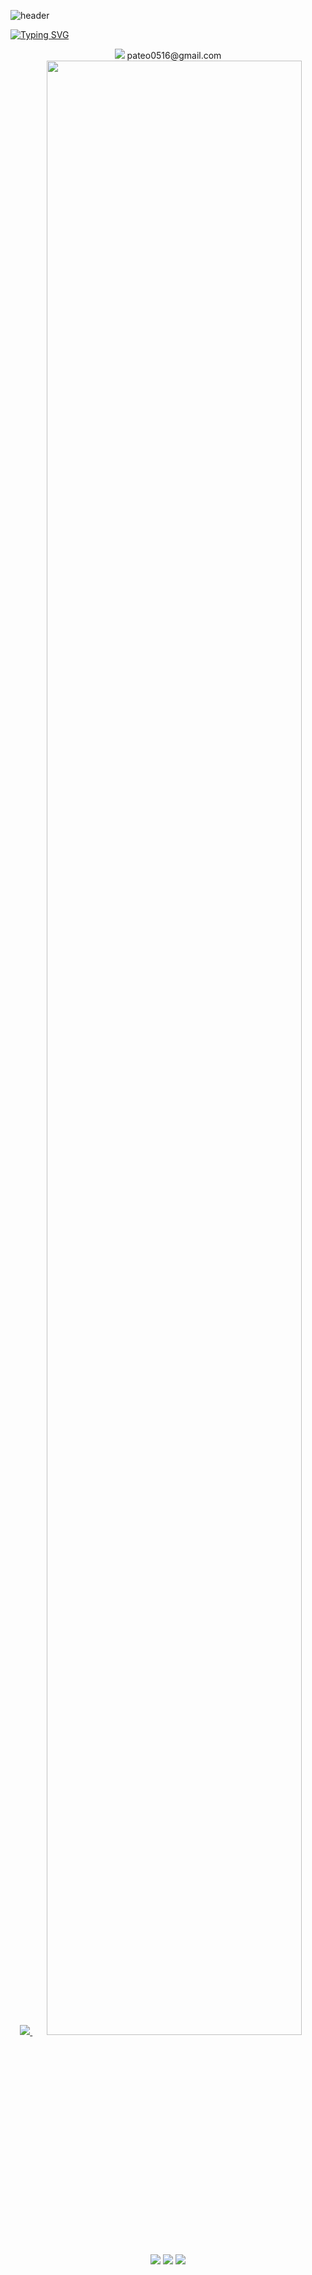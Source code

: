 ![header](https://capsule-render.vercel.app/api?type=waving&color=gradient&height=120&animation=fadeIn&section=footer&text=😊👋🤝&fontAlign=70)

[![Typing SVG](https://readme-typing-svg.herokuapp.com/?color=f0f6fc&lines=Welcome+bomin's+Github!&font=Redressed&size=40)](https://git.io/typing-svg)

<div align=center> 
<img src="https://img.shields.io/badge/gmail-%23EA4335.svg?&style=for-the-badge&logo=gmail&logoColor=white" /> pateo0516@gmail.com
</div>

<div align=center>
<a href="s">
  <img src="https://github-readme-stats.vercel.app/api/top-langs/?username=bomin12&exclude_repo=bomin12.github.io&layout=compact&theme=tokyonight" />
</a>
<a href="s">
  <img src="https://github-readme-stats.vercel.app/api?username=bomin12&theme=tokyonight&show_icons=true" width="90%" />
</a>
</div>

<div align=center>
<img src="https://img.shields.io/badge/c-%23A8B9CC.svg?&style=for-the-badge&logo=c&logoColor=black" />
<img src="https://img.shields.io/badge/c%2B%2B-%2300599C.svg?&style=for-the-badge&logo=c%2B%2B&logoColor=white" />
<img src="https://img.shields.io/badge/unity-%23000000.svg?&style=for-the-badge&logo=unity&logoColor=white" />
</div>



